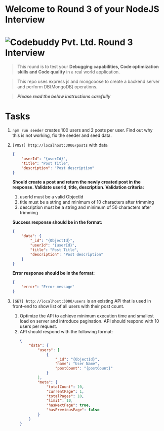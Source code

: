 # Welcome to Round 3 of your NodeJS Interview
# ![Codebuddy Pvt. Ltd. Round 3 Interview](https://codebuddy.co/assets/img/logo.png)

> This round is to test your **Debugging capabilities, Code optimization skills and Code quality** in a real world application.

> This repo uses express js and mongooose to create a backend server and perform DB(MongoDB) operations.

> **_Please read the below instructions carefully_**

# Tasks
1. `npm run seeder` creates 100 users and 2 posts per user. Find out why this is not working, fix the seeder and seed data.


2. `[POST] http://localhost:3000/posts` with data 
    ``` json
    {
        "userId": "{userId}",
        "title": "Post Title",
        "description": "Post description"
    }
    ``` 

    **Should create a post and return the newly created post in the response. Validate userId, title, description. Validation criteria:**
    1. userId must be a valid ObjectId
    2. title must be a string and minimum of 10 characters after trimming
    3. description must be a string and minimum of 50 characters after trimming

    **Success response should be in the format:**
    ``` json
    {
        "data": {
            "_id": "{ObjectId}",
            "userId": "{userId}",
            "title": "Post Title",
            "description": "Post description"
        }
    }
    ```
    **Error response should be in the format:**
    ``` json
    {
        "error": "Error message"
    }
    ```

3. `[GET] http://localhost:3000/users` is an existing API that is used in front-end to show list of all users with their post count. 
    1. Optimize the API to achieve minimum execution time and smallest load on server and introduce pagination. API should respond with 10 users per request.
    2. API should respond with the following format:
        ``` json
        {
            "data": {
                "users": [
                    {
                        "_id": "{ObjectId}",
                        "name": "User Name",
                        "postCount": "{postCount}"
                    }
                ],
                "meta": {
                    "totalCount": 10,
                    "currentPage": 1,
                    "totalPages": 10,
                    "limit": 10,
                    "hasNextPage": true,
                    "hasPreviousPage": false
                }
            }
        }
